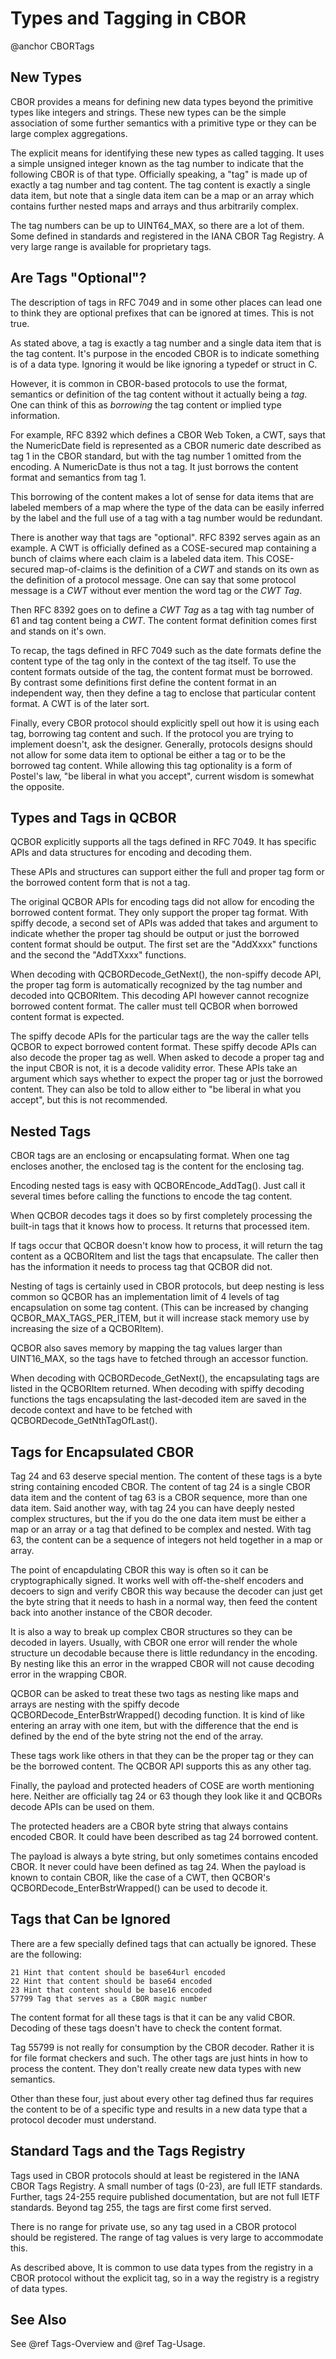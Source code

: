 #  Types and Tagging in CBOR

@anchor CBORTags

## New Types

CBOR provides a means for defining new data types beyond the primitive
types like integers and strings. These new types can be the simple
association of some further semantics with a primitive type or they
can be large complex aggregations.

The explicit means for identifying these new types as called tagging.
It uses a simple unsigned integer known as the tag number to indicate
that the following CBOR is of that type. Officially speaking, a "tag"
is made up of exactly a tag number and tag content.  The tag content
is exactly a single data item, but note that a single data item can be
a map or an array which contains further nested maps and arrays and
thus arbitrarily complex.

The tag numbers can be up to UINT64_MAX, so there are a lot of them.
Some defined in standards and registered in the IANA CBOR Tag
Registry. A very large range is available for proprietary tags.

## Are Tags "Optional"?

The description of tags in RFC 7049 and in some other places can lead
one to think they are optional prefixes that can be ignored at
times. This is not true.

As stated above, a tag is exactly a tag number and a single data item
that is the tag content. It's purpose in the encoded CBOR is to
indicate something is of a data type. Ignoring it would be like
ignoring a typedef or struct in C.

However, it is common in CBOR-based protocols to use the format,
semantics or definition of the tag content without it actually being a
*tag*. One can think of this as *borrowing* the tag content or implied
type information.

For example, RFC 8392 which defines a CBOR Web Token, a CWT, says that
the NumericDate field is represented as a CBOR numeric date described
as tag 1 in the CBOR standard, but with the tag number 1 omitted from
the encoding. A NumericDate is thus not a tag. It just borrows the
content format and semantics from tag 1.

This borrowing of the content makes a lot of sense for data items that
are labeled members of a map where the type of the data can be easily
inferred by the label and the full use of a tag with a tag number
would be redundant.

There is another way that tags are "optional". RFC 8392 serves again
as an example. A CWT is officially defined as a COSE-secured map
containing a bunch of claims where each claim is a labeled data
item. This COSE-secured map-of-claims is the definition of a *CWT* and
stands on its own as the definition of a protocol message. One can say
that some protocol message is a *CWT* without ever mention the word
tag or the *CWT Tag*.

Then RFC 8392 goes on to define a *CWT Tag* as a tag with tag number
of 61 and tag content being a *CWT*. The content format definition
comes first and stands on it's own.

To recap, the tags defined in RFC 7049 such as the date formats define
the content type of the tag only in the context of the tag itself. To
use the content formats outside of the tag, the content format must be
borrowed.  By contrast some definitions first define the content
format in an independent way, then they define a tag to enclose that
particular content format. A CWT is of the later sort.

Finally, every CBOR protocol should explicitly spell out how it is
using each tag, borrowing tag content and such. If the protocol you
are trying to implement doesn't, ask the designer.  Generally,
protocols designs should not allow for some data item to optional be
either a tag or to be the borrowed tag content.  While allowing this
tag optionality is a form of Postel's law, "be liberal in what you
accept", current wisdom is somewhat the opposite.


## Types and Tags in QCBOR 

QCBOR explicitly supports all the tags defined in RFC 7049. It has
specific APIs and data structures for encoding and decoding them.

These APIs and structures can support either the full and proper tag
form or the borrowed content form that is not a tag.

The original QCBOR APIs for encoding tags did not allow for encoding
the borrowed content format. They only support the proper tag
format. With spiffy decode, a second set of APIs was added that takes
and argument to indicate whether the proper tag should be output or
just the borrowed content format should be output. The first set are
the "AddXxxx" functions and the second the "AddTXxxx" functions.

When decoding with QCBORDecode_GetNext(), the non-spiffy decode API,
the proper tag form is automatically recognized by the tag number and
decoded into QCBORItem. This decoding API however cannot recognize
borrowed content format. The caller must tell QCBOR when borrowed
content format is expected.

The spiffy decode APIs for the particular tags are the way the caller
tells QCBOR to expect borrowed content format. These spiffy decode
APIs can also decode the proper tag as well. When asked to decode a
proper tag and the input CBOR is not, it is a decode validity
error. These APIs take an argument which says whether to expect the
proper tag or just the borrowed content. They can also be told to
allow either to "be liberal in what you accept", but this is not
recommended.


## Nested Tags

CBOR tags are an enclosing or encapsulating format. When one tag
encloses another, the enclosed tag is the content for the enclosing
tag.

Encoding nested tags is easy with QCBOREncode_AddTag(). Just call it
several times before calling the functions to encode the tag content.

When QCBOR decodes tags it does so by first completely processing the
built-in tags that it knows how to process. It returns that processed
item.

If tags occur that QCBOR doesn't know how to process, it will return
the tag content as a QCBORItem and list the tags that encapsulate. The
caller then has the information it needs to process tag that QCBOR did
not.

Nesting of tags is certainly used in CBOR protocols, but deep nesting
is less common so QCBOR has an implementation limit of 4 levels of tag
encapsulation on some tag content. (This can be increased by changing
QCBOR_MAX_TAGS_PER_ITEM, but it will increase stack memory use by
increasing the size of a QCBORItem).

QCBOR also saves memory by mapping the tag values larger than
UINT16_MAX, so the tags have to fetched through an accessor function.

When decoding with QCBORDecode_GetNext(), the encapsulating tags are
listed in the QCBORItem returned. When decoding with spiffy decoding
functions the tags encapsulating the last-decoded item are saved in
the decode context and have to be fetched with
QCBORDecode_GetNthTagOfLast().

## Tags for Encapsulated CBOR

Tag 24 and 63 deserve special mention. The content of these tags is a
byte string containing encoded CBOR. The content of tag 24 is a single
CBOR data item and the content of tag 63 is a CBOR sequence, more than
one data item. Said another way, with tag 24 you can have deeply
nested complex structures, but the if you do the one data item must be
either a map or an array or a tag that defined to be complex and
nested. With tag 63, the content can be a sequence of integers not
held together in a map or array.

The point of encapdulating CBOR this way is often so it can be
cryptographically signed. It works well with off-the-shelf encoders
and decoers to sign and verify CBOR this way because the decoder can
just get the byte string that it needs to hash in a normal way, then
feed the content back into another instance of the CBOR decoder.

It is also a way to break up complex CBOR structures so they can be
decoded in layers. Usually, with CBOR one error will render the whole
structure un decodable because there is little redundancy in the
encoding. By nesting like this an error in the wrapped CBOR will not
cause decoding error in the wrapping CBOR.

QCBOR can be asked to treat these two tags as nesting like maps and
arrays are nesting with the spiffy decode
QCBORDecode_EnterBstrWrapped() decoding function.  It is kind of like
entering an array with one item, but with the difference that the end
is defined by the end of the byte string not the end of the array.

These tags work like others in that they can be the proper tag or they
can be the borrowed content. The QCBOR API supports this as any other
tag.

Finally, the payload and protected headers of COSE are worth
mentioning here. Neither are officially tag 24 or 63 though they look
like it and QCBORs decode APIs can be used on them.

The protected headers are a CBOR byte string that always contains
encoded CBOR. It could have been described as tag 24 borrowed content.

The payload is always a byte string, but only sometimes contains
encoded CBOR. It never could have been defined as tag 24. When the
payload is known to contain CBOR, like the case of a CWT, then QCBOR's
QCBORDecode_EnterBstrWrapped() can be used to decode it.

## Tags that Can be Ignored

There are a few specially defined tags that can actually be
ignored. These are the following:

    21 Hint that content should be base64url encoded
    22 Hint that content should be base64 encoded
    23 Hint that content should be base16 encoded
    57799 Tag that serves as a CBOR magic number
    
The content format for all these tags is that it can be any valid
CBOR. Decoding of these tags doesn't have to check the content format.

Tag 55799 is not really for consumption by the CBOR decoder. Rather it
is for file format checkers and such.  The other tags are just hints
in how to process the content. They don't really create new data types
with new semantics.

Other than these four, just about every other tag defined thus far
requires the content to be of a specific type and results in a new
data type that a protocol decoder must understand.


## Standard Tags and the Tags Registry

Tags used in CBOR protocols should at least be registered in the IANA
CBOR Tags Registry. A small number of tags (0-23), are full IETF
standards. Further, tags 24-255 require published documentation, but
are not full IETF standards. Beyond tag 255, the tags are first come
first served.

There is no range for private use, so any tag used in a CBOR protocol
should be registered. The range of tag values is very large to
accommodate this.

As described above, It is common to use data types from the registry
in a CBOR protocol without the explicit tag, so in a way the registry
is a registry of data types.


## See Also

See @ref Tags-Overview and @ref Tag-Usage.




